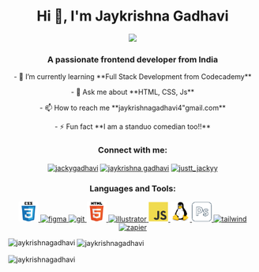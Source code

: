<h1 align="center">Hi 👋, I'm Jaykrishna Gadhavi</h1>
<div align="center">
  <img height="300" src="https://media1.giphy.com/media/v1.Y2lkPTc5MGI3NjExcGE5MHg5eXVpeWxqa3kyanRuMmQ1bG1sdzBwc2hoZG5ubWc0Znp5biZlcD12MV9pbnRlcm5hbF9naWZfYnlfaWQmY3Q9Zw/QDjpIL6oNCVZ4qzGs7/giphy.gif"  />
</div>
<h3 align="center">A passionate frontend developer from India</h3>

<p align="center">- 🌱 I’m currently learning **Full Stack Development from Codecademy**</p>

<p align="center">- 💬 Ask me about **HTML, CSS, Js**</p>

<p align="center">- 📫 How to reach me **jaykrishnagadhavi4"gmail.com**</p>

<p align="center">- ⚡ Fun fact **I am a standuo comedian too!!**</p>

<h3 align="center">Connect with me:</h3>
<p align="center">
<a href="https://twitter.com/jackygadhavi" target="blank"><img align="center" src="https://raw.githubusercontent.com/rahuldkjain/github-profile-readme-generator/master/src/images/icons/Social/twitter.svg" alt="jackygadhavi" height="30" width="40" /></a>
<a href="https://linkedin.com/in/jaykrishna gadhavi" target="blank"><img align="center" src="https://raw.githubusercontent.com/rahuldkjain/github-profile-readme-generator/master/src/images/icons/Social/linked-in-alt.svg" alt="jaykrishna gadhavi" height="30" width="40" /></a>
<a href="https://instagram.com/justt_jackyy" target="blank"><img align="center" src="https://raw.githubusercontent.com/rahuldkjain/github-profile-readme-generator/master/src/images/icons/Social/instagram.svg" alt="justt_jackyy" height="30" width="40" /></a>
</p>

<h3 align="center">Languages and Tools:</h3>
<p align="center"> <a href="https://www.w3schools.com/css/" target="_blank" rel="noreferrer"> <img src="https://raw.githubusercontent.com/devicons/devicon/master/icons/css3/css3-original-wordmark.svg" alt="css3" width="40" height="40"/> </a> <a href="https://www.figma.com/" target="_blank" rel="noreferrer"> <img src="https://www.vectorlogo.zone/logos/figma/figma-icon.svg" alt="figma" width="40" height="40"/> </a> <a href="https://git-scm.com/" target="_blank" rel="noreferrer"> <img src="https://www.vectorlogo.zone/logos/git-scm/git-scm-icon.svg" alt="git" width="40" height="40"/> </a> <a href="https://www.w3.org/html/" target="_blank" rel="noreferrer"> <img src="https://raw.githubusercontent.com/devicons/devicon/master/icons/html5/html5-original-wordmark.svg" alt="html5" width="40" height="40"/> </a> <a href="https://www.adobe.com/in/products/illustrator.html" target="_blank" rel="noreferrer"> <img src="https://www.vectorlogo.zone/logos/adobe_illustrator/adobe_illustrator-icon.svg" alt="illustrator" width="40" height="40"/> </a> <a href="https://developer.mozilla.org/en-US/docs/Web/JavaScript" target="_blank" rel="noreferrer"> <img src="https://raw.githubusercontent.com/devicons/devicon/master/icons/javascript/javascript-original.svg" alt="javascript" width="40" height="40"/> </a> <a href="https://www.linux.org/" target="_blank" rel="noreferrer"> <img src="https://raw.githubusercontent.com/devicons/devicon/master/icons/linux/linux-original.svg" alt="linux" width="40" height="40"/> </a> <a href="https://www.photoshop.com/en" target="_blank" rel="noreferrer"> <img src="https://raw.githubusercontent.com/devicons/devicon/master/icons/photoshop/photoshop-line.svg" alt="photoshop" width="40" height="40"/> </a> <a href="https://tailwindcss.com/" target="_blank" rel="noreferrer"> <img src="https://www.vectorlogo.zone/logos/tailwindcss/tailwindcss-icon.svg" alt="tailwind" width="40" height="40"/> </a> <a href="https://zapier.com" target="_blank" rel="noreferrer"> <img src="https://www.vectorlogo.zone/logos/zapier/zapier-icon.svg" alt="zapier" width="40" height="40"/> </a> </p>

<p><img align="left" src="https://github-readme-stats.vercel.app/api/top-langs?username=jaykrishnagadhavi&show_icons=true&locale=en&layout=compact" alt="jaykrishnagadhavi" /></p>

<p>&nbsp;<img align="center" src="https://github-readme-stats.vercel.app/api?username=jaykrishnagadhavi&show_icons=true&locale=en" alt="jaykrishnagadhavi" /></p>

<p><img align="center" src="https://github-readme-streak-stats.herokuapp.com/?user=jaykrishnagadhavi&" alt="jaykrishnagadhavi" /></p>

